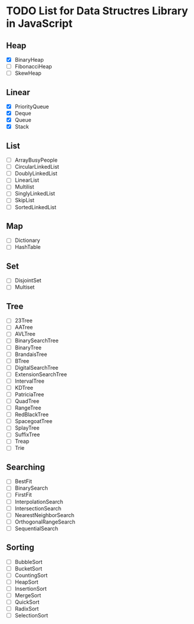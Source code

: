 # TODO List for Data Structres Library in JavaScript

## Heap

- [x] BinaryHeap
- [ ] FibonacciHeap
- [ ] SkewHeap

## Linear

- [x] PriorityQueue
- [x] Deque
- [x] Queue
- [x] Stack

## List

- [ ] ArrayBusyPeople
- [ ] CircularLinkedList
- [ ] DoublyLinkedList
- [ ] LinearList
- [ ] Multilist
- [ ] SinglyLinkedList
- [ ] SkipList
- [ ] SortedLinkedList

## Map

- [ ] Dictionary
- [ ] HashTable

## Set

- [ ] DisjointSet
- [ ] Multiset

## Tree

- [ ] 23Tree
- [ ] AATree
- [ ] AVLTree
- [ ] BinarySearchTree
- [ ] BinaryTree
- [ ] BrandaisTree
- [ ] BTree
- [ ] DigitalSearchTree
- [ ] ExtensionSearchTree
- [ ] IntervalTree
- [ ] KDTree
- [ ] PatriciaTree
- [ ] QuadTree
- [ ] RangeTree
- [ ] RedBlackTree
- [ ] SpacegoatTree
- [ ] SplayTree
- [ ] SuffixTree
- [ ] Treap
- [ ] Trie

## Searching

- [ ] BestFit
- [ ] BinarySearch
- [ ] FirstFit
- [ ] InterpolationSearch
- [ ] IntersectionSearch
- [ ] NearestNeighborSearch
- [ ] OrthogonalRangeSearch
- [ ] SequentialSearch

## Sorting

- [ ] BubbleSort
- [ ] BucketSort
- [ ] CountingSort
- [ ] HeapSort
- [ ] InsertionSort
- [ ] MergeSort
- [ ] QuickSort
- [ ] RadixSort
- [ ] SelectionSort
